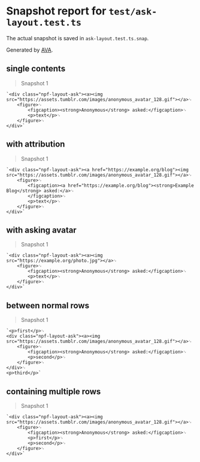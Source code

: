 # Snapshot report for `test/ask-layout.test.ts`

The actual snapshot is saved in `ask-layout.test.ts.snap`.

Generated by [AVA](https://avajs.dev).

## single contents

> Snapshot 1

    `<div class="npf-layout-ask"><a><img src="https://assets.tumblr.com/images/anonymous_avatar_128.gif"></a>␊
        <figure>␊
            <figcaption><strong>Anonymous</strong> asked:</figcaption>␊
            <p>text</p>␊
        </figure>␊
    </div>`

## with attribution

> Snapshot 1

    `<div class="npf-layout-ask"><a href="https://example.org/blog"><img src="https://assets.tumblr.com/images/anonymous_avatar_128.gif"></a>␊
        <figure>␊
            <figcaption><a href="https://example.org/blog"><strong>Example Blog</strong> asked:</a>␊
            </figcaption>␊
            <p>text</p>␊
        </figure>␊
    </div>`

## with asking avatar

> Snapshot 1

    `<div class="npf-layout-ask"><a><img src="https://example.org/photo.jpg"></a>␊
        <figure>␊
            <figcaption><strong>Anonymous</strong> asked:</figcaption>␊
            <p>text</p>␊
        </figure>␊
    </div>`

## between normal rows

> Snapshot 1

    `<p>first</p>␊
    <div class="npf-layout-ask"><a><img src="https://assets.tumblr.com/images/anonymous_avatar_128.gif"></a>␊
        <figure>␊
            <figcaption><strong>Anonymous</strong> asked:</figcaption>␊
            <p>second</p>␊
        </figure>␊
    </div>␊
    <p>third</p>`

## containing multiple rows

> Snapshot 1

    `<div class="npf-layout-ask"><a><img src="https://assets.tumblr.com/images/anonymous_avatar_128.gif"></a>␊
        <figure>␊
            <figcaption><strong>Anonymous</strong> asked:</figcaption>␊
            <p>first</p>␊
            <p>second</p>␊
        </figure>␊
    </div>`
